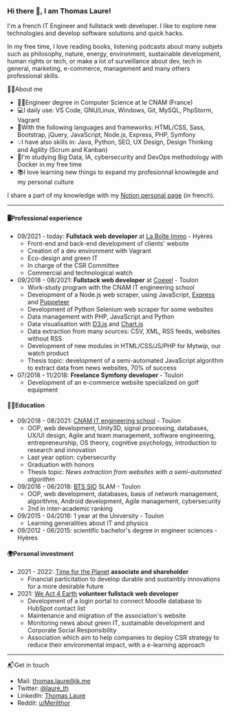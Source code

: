 ### Hi there 👋, I am Thomas Laure!

I'm a french IT Engineer and fullstack web developer. I like to explore new technologies and develop software solutions and quick hacks.

In my free time, I love reading books, listening podcasts about many subjets such as philosophy, nature, energy, environment, sustainable development, human rights or tech, or make a lot of surveillance about dev, tech in general, marketing, e-commerce, management and many others professional skills.

🐱‍💻About me
- 👨‍🎓Engineer degree in Computer Science at le CNAM (France)
- 💻I daily use: VS Code, GNU/Linux, Windows, Git, MySQL, PhpStorm, Vagrant
- 🧰With the following languages and frameworks: HTML/CSS, Sass, Bootstrap, jQuery, JavaScript, Node.js, Express, PHP, Symfony
- 💡I have also skills in: Java, Python, SEO, UX Design, Design Thinking and Agility (Scrum and Kanban)
- 🌱I'm studying Big Data, IA, cybersecurity and DevOps methodology with Docker in my free time
- 📚I love learning new things to expand my profesionnal knowlegde and my personal culture

I share a part of my knowledge with my [Notion personal page](https://www.notion.so/thomaslaure/Cours-90dd3c4539aa454db265b246eafc46d2) (in french).

---

#### 🖥️Professional experience

- 09/2021 - today: **Fullstack web developer** at [La Boîte Immo](https://www.la-boite-immo.com/) - Hyères
  - Front-end and back-end development of clients' website
  - Creation of a dev environment with Vagrant
  - Eco-design and green IT
  - In charge of the CSR Committee
  - Commercial and technological watch
- 09/2018 - 08/2021: **Fullstack web developer** at [Coexel](https://www.coexel.com/) - Toulon
  - Work-study program with the CNAM IT engineering school
  - Development of a Node.js web scraper, using JavaScript, [Express](https://expressjs.com/) and [Puppeteer](https://developers.google.com/web/tools/puppeteer/)
  - Development of Python Selenium web scraper for some websites
  - Data management with PHP, JavaScript and Python
  - Data visualisation with [D3.js](https://d3js.org/) and [Chart.js](https://www.chartjs.org/)
  - Data extraction from many sources: CSV, XML, RSS feeds, websites without RSS
  - Development of new modules in HTML/CSS/JS/PHP for Mytwip, our watch product
  - Thesis topic: development of a semi-automated JavaScript algorithm to extract data from news websites, 70% of success
- 07/2018 - 11/2018: **Freelance Symfony developer** - Toulon
  - Development of an e-commerce website specialized on golf equipment

#### 👨‍🎓Education

- 09/2018 - 08/2021: [CNAM IT engineering school](https://formation.cnam.fr/rechercher-par-discipline/ingenieur-e-informatique-et-multimedia-technologies-du-jeu-video-et-systemes-interactifs-1275873.kjsp) - Toulon
  - OOP, web development, Unity3D, signal processing, databases, UX/UI design, Agile and team management, software engineering, entrepreneurship, OS theory, cognitive psychology, introduction to research and innovation
  - Last year option: cybersecurity
  - Graduation with honors
  - Thesis topic: *News extraction from websites with a semi-automated algorithm*
- 09/2016 - 06/2018: [BTS SIO](https://bts-sio.lyc-bonaparte.fr/) SLAM - Toulon
  - OOP, web development, databases, basis of network management, algorithms, Android development, Agile management, cybersecurity
  - 2nd in inter-academic ranking
- 09/2015 - 04/2016: 1 year at the University - Toulon
  - Learning generalities about IT and physics
- 09/2012 - 06/2015: scientific bachelor's degree in engineer sciences - Hyères

#### 🌍Personal investment

- 2021 - 2022: [Time for the Planet](https://www.time-planet.com/en) **associate and shareholder**
  - Financial particitation to develop durable and sustainbly innovations for a more desirable future
- 2021: [We Act 4 Earth](https://weact4earth.fr/) **volunteer fullstack web developer**
  - Development of a login portal to connect Moodle database to HubSpot contact list
  - Maintenance and migration of the association's website
  - Monitoring news about green IT, sustainable development and Corporate Social Responsibility
  - Association which aim to help companies to deploy CSR strategy to reduce their environmental impact, with a e-learning approach

---

📬Get in touch
- Mail: thomas.laure@ik.me
- Twitter: [@laure_th](https://twitter.com/laure_th)
- LinkedIn: [Thomas Laure](https://www.linkedin.com/in/thomas-laure-ingenieur-developpeur-web/)
- Reddit: [u/Merilthor](https://www.reddit.com/user/Merilthor)

